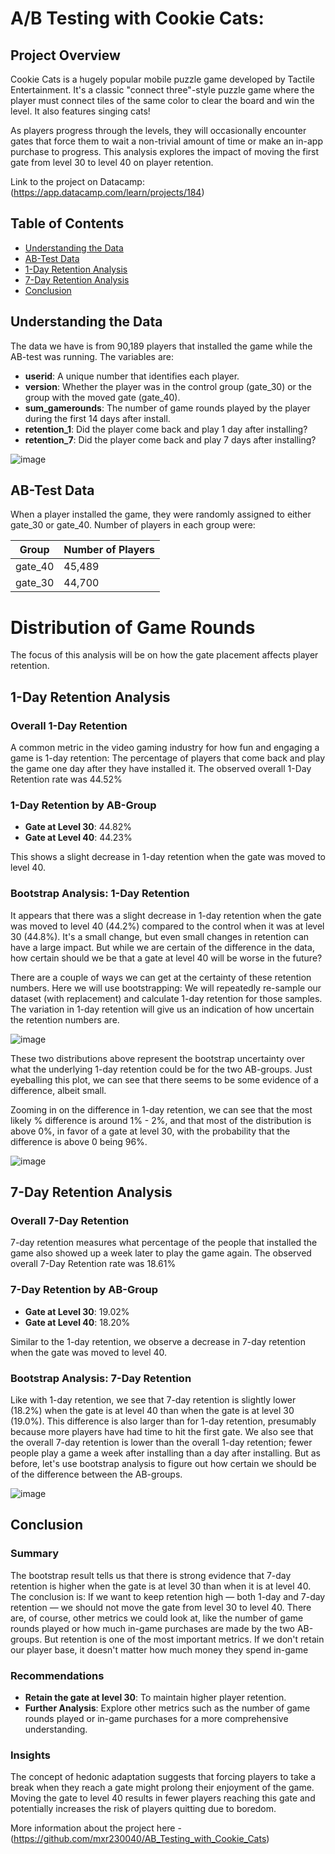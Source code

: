 # A/B Testing with Cookie Cats:

## Project Overview
Cookie Cats is a hugely popular mobile puzzle game developed by Tactile Entertainment. It's a classic "connect three"-style puzzle game where the player must connect tiles of the same color to clear the board and win the level. It also features singing cats!

As players progress through the levels, they will occasionally encounter gates that force them to wait a non-trivial amount of time or make an in-app purchase to progress. This analysis explores the impact of moving the first gate from level 30 to level 40 on player retention.

Link to the project on Datacamp: (https://app.datacamp.com/learn/projects/184)

## Table of Contents
- [Understanding the Data](#understanding-the-data)
- [AB-Test Data](#ab-test-data)
- [1-Day Retention Analysis](#1-day-retention-analysis)
- [7-Day Retention Analysis](#7-day-retention-analysis)
- [Conclusion](#conclusion)

## Understanding the Data
The data we have is from 90,189 players that installed the game while the AB-test was running. The variables are:

- **userid**: A unique number that identifies each player.
- **version**: Whether the player was in the control group (gate_30) or the group with the moved gate (gate_40).
- **sum_gamerounds**: The number of game rounds played by the player during the first 14 days after install.
- **retention_1**: Did the player come back and play 1 day after installing?
- **retention_7**: Did the player come back and play 7 days after installing?

![image](https://github.com/mxr230040/AB_Testing_with_Cookie_Cats/assets/159498665/30212379-a6ad-4a2e-abc3-eece43ea39c7)

## AB-Test Data
When a player installed the game, they were randomly assigned to either gate_30 or gate_40. Number of players in each group were:

| Group   | Number of Players |
|---------|-------------------|
| gate_40 | 45,489            |
| gate_30 | 44,700            |


# Distribution of Game Rounds
The focus of this analysis will be on how the gate placement affects player retention. 

## 1-Day Retention Analysis
### Overall 1-Day Retention
A common metric in the video gaming industry for how fun and engaging a game is 1-day retention: The percentage of players that come back and play the game one day after they have installed it. The observed overall 1-Day Retention rate was 44.52%

### 1-Day Retention by AB-Group
- **Gate at Level 30**: 44.82%
- **Gate at Level 40**: 44.23%

This shows a slight decrease in 1-day retention when the gate was moved to level 40.

### Bootstrap Analysis: 1-Day Retention
It appears that there was a slight decrease in 1-day retention when the gate was moved to level 40 (44.2%) compared to the control when it was at level 30 (44.8%). It's a small change, but even small changes in retention can have a large impact. But while we are certain of the difference in the data, how certain should we be that a gate at level 40 will be worse in the future?

There are a couple of ways we can get at the certainty of these retention numbers. Here we will use bootstrapping: We will repeatedly re-sample our dataset (with replacement) and calculate 1-day retention for those samples. The variation in 1-day retention will give us an indication of how uncertain the retention numbers are.

![image](https://github.com/mxr230040/AB_Testing_with_Cookie_Cats/assets/159498665/05b8f6a1-9b14-43e3-9c57-8ea511544fd2)

These two distributions above represent the bootstrap uncertainty over what the underlying 1-day retention could be for the two AB-groups. Just eyeballing this plot, we can see that there seems to be some evidence of a difference, albeit small. 

Zooming in on the difference in 1-day retention, we can see that the most likely % difference is around 1% - 2%, and that most of the distribution is above 0%, in favor of a gate at level 30, with the probability that the difference is above 0 being 96%.

![image](https://github.com/mxr230040/AB_Testing_with_Cookie_Cats/assets/159498665/ac57034a-3071-459d-87f7-220d25574bfa)

## 7-Day Retention Analysis
### Overall 7-Day Retention
7-day retention measures what percentage of the people that installed the game also showed up a week later to play the game again. The observed overall 7-Day Retention rate was 18.61%

### 7-Day Retention by AB-Group
- **Gate at Level 30**: 19.02%
- **Gate at Level 40**: 18.20%

Similar to the 1-day retention, we observe a decrease in 7-day retention when the gate was moved to level 40.

### Bootstrap Analysis: 7-Day Retention
Like with 1-day retention, we see that 7-day retention is slightly lower (18.2%) when the gate is at level 40 than when the gate is at level 30 (19.0%). This difference is also larger than for 1-day retention, presumably because more players have had time to hit the first gate. We also see that the overall 7-day retention is lower than the overall 1-day retention; fewer people play a game a week after installing than a day after installing. But as before, let's use bootstrap analysis to figure out how certain we should be of the difference between the AB-groups.

![image](https://github.com/mxr230040/AB_Testing_with_Cookie_Cats/assets/159498665/299aa8c7-2f63-4031-9ddb-23a960ff620d)

## Conclusion
### Summary
The bootstrap result tells us that there is strong evidence that 7-day retention is higher when the gate is at level 30 than when it is at level 40. The conclusion is: If we want to keep retention high — both 1-day and 7-day retention — we should not move the gate from level 30 to level 40. There are, of course, other metrics we could look at, like the number of game rounds played or how much in-game purchases are made by the two AB-groups. But retention is one of the most important metrics. If we don't retain our player base, it doesn't matter how much money they spend in-game

### Recommendations
- **Retain the gate at level 30**: To maintain higher player retention.
- **Further Analysis**: Explore other metrics such as the number of game rounds played or in-game purchases for a more comprehensive understanding.

### Insights
The concept of hedonic adaptation suggests that forcing players to take a break when they reach a gate might prolong their enjoyment of the game. Moving the gate to level 40 results in fewer players reaching this gate and potentially increases the risk of players quitting due to boredom.

More information about the project here - (https://github.com/mxr230040/AB_Testing_with_Cookie_Cats)
